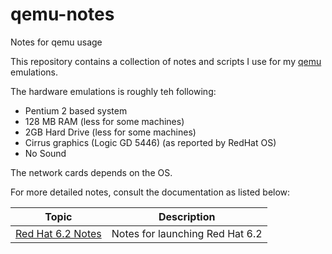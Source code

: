 # qemu-notes

Notes for qemu usage

This repository contains a collection of notes and scripts I use for my [qemu]() emulations.

The hardware emulations is roughly teh following:

* Pentium 2 based system
* 128 MB RAM (less for some machines)
* 2GB Hard Drive (less for some machines)
* Cirrus graphics (Logic GD 5446) (as reported by RedHat OS)
* No Sound

The network cards depends on the OS.

For more detailed notes, consult the documentation as listed below:

| Topic                                   | Description                     |
|-----------------------------------------|---------------------------------|
| [Red Hat 6.2 Notes](redhat_62_notes.md) | Notes for launching Red Hat 6.2 |

